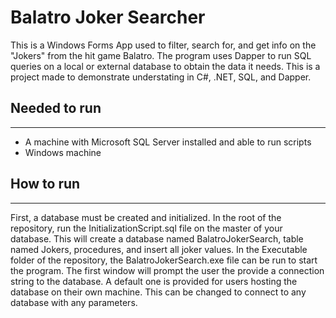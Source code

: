 # Balatro Joker Searcher
This is a Windows Forms App used to filter, search for, and get info on the "Jokers" from the hit game Balatro. The program uses Dapper to run SQL queries on a local or external database to obtain the data it needs. This is a project made to demonstrate understating in C#, .NET, SQL, and Dapper. 
## Needed to run
****
- A machine with Microsoft SQL Server installed and able to run scripts
- Windows machine
## How to run
****
First, a database must be created and initialized. In the root of the repository, run the InitializationScript.sql file on the master of your database. This will create a database named BalatroJokerSearch, table named Jokers, procedures, and insert all joker values.
In the Executable folder of the repository, the BalatroJokerSearch.exe file can be run to start the program.
The first window will prompt the user the provide a connection string to the database. A default one is provided for users hosting the database on their own machine. This can be changed to connect to any database with any parameters.
